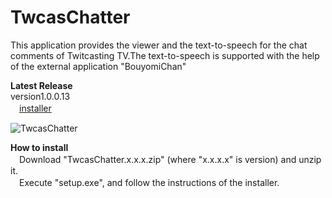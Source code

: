 ﻿TwcasChatter
=============
This application provides the viewer and the text-to-speech for the chat comments of Twitcasting TV.The text-to-speech is supported with the help of the external application "BouyomiChan" 

**Latest Release**  
version1.0.0.13  
　[installer](https://github.com/ryujimiya/twcaschatter/blob/master/publish/)  

![TwcasChatter](http://stat.ameba.jp/user_images/20130731/23/ryujimiya/dc/d9/p/t02200124_0600033812629845238.png)  

**How to install**  
　Download "TwcasChatter.x.x.x.zip" (where "x.x.x.x" is version) and unzip it.  
　Execute "setup.exe", and follow the instructions of the installer.  

